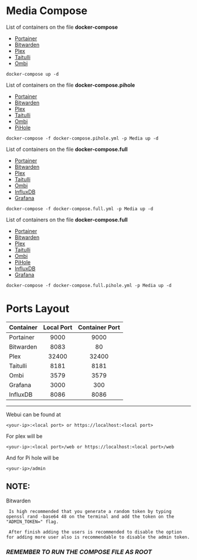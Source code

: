 # Media Compose

List of containers on the file **docker-compose**

- [Portainer](https://www.portainer.io/)
- [Bitwarden](https://bitwarden.com/)
- [Plex](https://www.plex.tv/)
- [Taitulli](https://tautulli.com/)
- [Ombi](https://ombi.io/)

```
docker-compose up -d
```

List of containers on the file **docker-compose.pihole**

- [Portainer](https://www.portainer.io/)
- [Bitwarden](https://bitwarden.com/)
- [Plex](https://www.plex.tv/)
- [Taitulli](https://tautulli.com/)
- [Ombi](https://ombi.io/)
- [PiHole](https://pi-hole.net/)
```
docker-compose -f docker-compose.pihole.yml -p Media up -d
```
List of containers on the file **docker-compose.full**

- [Portainer](https://www.portainer.io/)
- [Bitwarden](https://bitwarden.com/)
- [Plex](https://www.plex.tv/)
- [Taitulli](https://tautulli.com/)
- [Ombi](https://ombi.io/)
- [InfluxDB](https://www.influxdata.com/)
- [Grafana](https://grafana.com/)
```
docker-compose -f docker-compose.full.yml -p Media up -d
```
List of containers on the file **docker-compose.full**

- [Portainer](https://www.portainer.io/)
- [Bitwarden](https://bitwarden.com/)
- [Plex](https://www.plex.tv/)
- [Taitulli](https://tautulli.com/)
- [Ombi](https://ombi.io/)
- [PiHole](https://pi-hole.net/)
- [InfluxDB](https://www.influxdata.com/)
- [Grafana](https://grafana.com/)
```
docker-compose -f docker-compose.full.pihole.yml -p Media up -d
```

# Ports Layout
| Container | Local Port | Container Port |
| --------- | :----------: | :--------------: |
| Portainer | 9000 | 9000 |
| Bitwarden | 8083 | 80 |   
| Plex  | 32400 | 32400 |
| Taitulli | 8181 | 8181 |
| Ombi | 3579 | 3579 |
| Grafana  | 3000 | 300 |
| InfluxDB | 8086 | 8086 |  
-------------------


Webui can be found at 
```
<your-ip>:<local port> or https://localhost:<local port>
```
For plex will be 
```
<your-ip>:<local port>/web or https://localhost:<local port>/web
```
And for Pi hole will be 
```
<your-ip>/admin
```

## **NOTE:** 

Bitwarden

```
 Is high recommended that you generate a random token by typing openssl rand -base64 48 on the terminal and add the token on the "ADMIN_TOKEN=" flag.

 After finish adding the users is recommended to disable the option for adding more user also is recommendable to disable the admin token.
```

### *REMEMBER TO RUN THE COMPOSE FILE AS ROOT*
